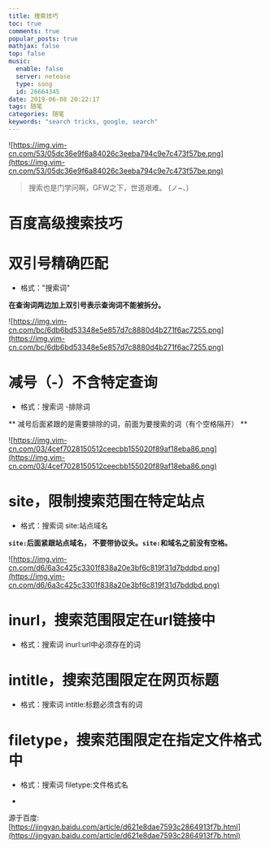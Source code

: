 ```yaml
---
title: 搜索技巧
toc: true
comments: true
popular_posts: true
mathjax: false
top: false
music:
  enable: false
  server: netease
  type: song
  id: 26664345
date: 2019-06-08 20:22:17
tags: 随笔
categories: 随笔
keywords: "search tricks, google, search"
---
```


![https://img.vim-cn.com/53/05dc36e9f6a84026c3eeba794c9e7c473f57be.png](https://img.vim-cn.com/53/05dc36e9f6a84026c3eeba794c9e7c473f57be.png)

>搜索也是门学问啊，GFW之下，世道艰难。 (ノ~、)

<!-- more -->

# 百度高级搜索技巧

# 双引号精确匹配

- 格式："搜索词"

**在查询词两边加上双引号表示查询词不能被拆分。**

![https://img.vim-cn.com/bc/6db6bd53348e5e857d7c8880d4b271f6ac7255.png](https://img.vim-cn.com/bc/6db6bd53348e5e857d7c8880d4b271f6ac7255.png)

# 减号（-）不含特定查询

- 格式：搜索词 -排除词

** 减号后面紧跟的是需要排除的词，前面为要搜索的词（有个空格隔开） **

![https://img.vim-cn.com/03/4cef7028150512ceecbb155020f89af18eba86.png](https://img.vim-cn.com/03/4cef7028150512ceecbb155020f89af18eba86.png)

# site，限制搜索范围在特定站点

- 格式：搜索词 site:站点域名

**`site:`后面紧跟站点域名， 不要带协议头。`site:`和域名之前没有空格。**

![https://img.vim-cn.com/d6/6a3c425c3301f838a20e3bf6c819f31d7bddbd.png](https://img.vim-cn.com/d6/6a3c425c3301f838a20e3bf6c819f31d7bddbd.png)

# inurl，搜索范围限定在url链接中

- 格式：搜索词 inurl:url中必须存在的词

# intitle，搜索范围限定在网页标题

- 格式：搜索词 intitle:标题必须含有的词

# filetype，搜索范围限定在指定文件格式中

- 格式：搜索词 filetype:文件格式名


-
源于百度:[https://jingyan.baidu.com/article/d621e8dae7593c2864913f7b.html](https://jingyan.baidu.com/article/d621e8dae7593c2864913f7b.html)